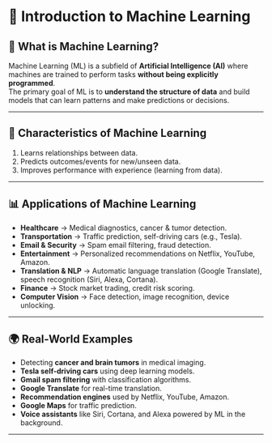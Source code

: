 # 📘 Introduction to Machine Learning

## 🤖 What is Machine Learning?
Machine Learning (ML) is a subfield of **Artificial Intelligence (AI)** where machines are trained to perform tasks **without being explicitly programmed**.  
The primary goal of ML is to **understand the structure of data** and build models that can learn patterns and make predictions or decisions.

---

## 🔑 Characteristics of Machine Learning
1. Learns relationships between data.  
2. Predicts outcomes/events for new/unseen data.  
3. Improves performance with experience (learning from data).

---

## 📊 Applications of Machine Learning
- **Healthcare** → Medical diagnostics, cancer & tumor detection.  
- **Transportation** → Traffic prediction, self-driving cars (e.g., Tesla).  
- **Email & Security** → Spam email filtering, fraud detection.  
- **Entertainment** → Personalized recommendations on Netflix, YouTube, Amazon.  
- **Translation & NLP** → Automatic language translation (Google Translate), speech recognition (Siri, Alexa, Cortana).  
- **Finance** → Stock market trading, credit risk scoring.  
- **Computer Vision** → Face detection, image recognition, device unlocking.

---

## 🌍 Real-World Examples
- Detecting **cancer and brain tumors** in medical imaging.  
- **Tesla self-driving cars** using deep learning models.  
- **Gmail spam filtering** with classification algorithms.  
- **Google Translate** for real-time translation.  
- **Recommendation engines** used by Netflix, YouTube, Amazon.  
- **Google Maps** for traffic prediction.  
- **Voice assistants** like Siri, Cortana, and Alexa powered by ML in the background.  

---
